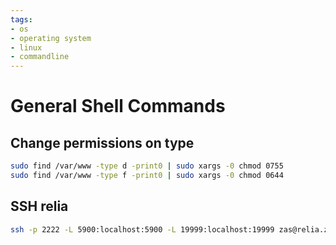 ```yaml
---
tags:
- os
- operating system
- linux
- commandline
---
```

# General Shell Commands

## Change permissions on type

``` bash
sudo find /var/www -type d -print0 | sudo xargs -0 chmod 0755
sudo find /var/www -type f -print0 | sudo xargs -0 chmod 0644
```

## SSH relia

``` bash
ssh -p 2222 -L 5900:localhost:5900 -L 19999:localhost:19999 zas@relia.zapto.org
```

